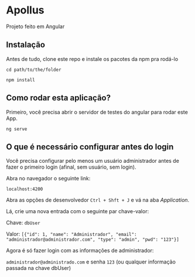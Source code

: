 # Apollus

Projeto feito em Angular

## Instalação

Antes de tudo, clone este repo e instale os pacotes da npm pra rodá-lo

`cd path/to/the/folder`

`npm install`

## Como rodar esta aplicação?

Primeiro, você precisa abrir o servidor de testes do angular para rodar este App.

`ng serve`

## O que é necessário configurar antes do login

Você precisa configurar pelo menos um usuário administrador antes de fazer o
primeiro login (afinal, sem usuário, sem login).

Abra no navegador o seguinte link:

`localhost:4200`


Abra as opções de desenvolvedor `Ctrl + Shft + J` e vá na aba *Application*.

Lá, crie uma nova entrada com o seguinte par chave-valor:

Chave: `dbUser`

Valor: `[{"id": 1, "name": "Administrador", "email": "administrador@administrador.com", "type": "admin", "pwd": "123"}]`

Agora é só fazer login com as informações de administrador:

`administrador@administrado.com` e senha `123` (ou qualquer informação passada na chave dbUser)
